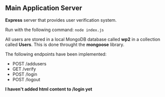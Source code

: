 ## Main Application Server

**Express** server that provides user verification system.

Run with the following command: `node index.js`

All users are stored in a local MongoDB database called **wp2** in a collection called **Users**. This is done throught the **mongoose** library.

The following endpoints have been implemented:
- POST /addusers
- GET /verify
- POST /login
- POST /logout

**I haven't added html content to /login yet**




